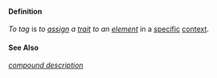 #### Definition

*To tag* is *to [assign](https://github.com/gcassel/Modular-Organization-Terminology/blob/master/terms/assign.md) a [trait](https://github.com/gcassel/Modular-Organization-Terminology/blob/master/terms/trait.md) to an [element](https://github.com/gcassel/Modular-Organization-Terminology/blob/master/terms/element.md)* in a [specific](https://github.com/gcassel/Modular-Organization-Terminology/blob/master/terms/specific.md) [context](https://github.com/gcassel/Modular-Organization-Terminology/blob/master/terms/context.md).
		
#### See Also

*[compound description](https://github.com/gcassel/Modular-Organization-Terminology/blob/master/compound-terms/compound-description.md)*

